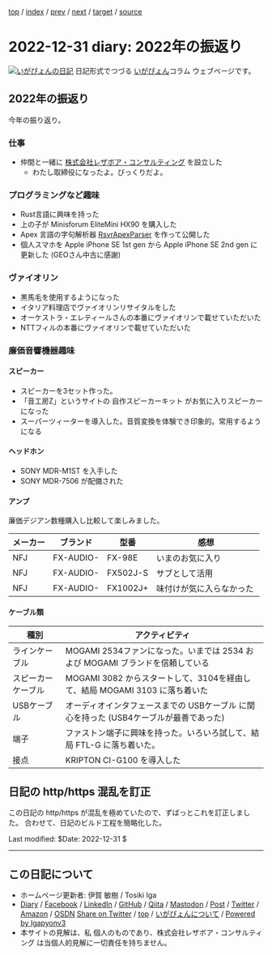 [top](../index.html) 
 / [index](index.html) 
 / [prev](ig221230.html) 
 / [next](../2023/ig230101.html) 
 / [target](https://www.igapyon.jp/igapyon/diary/2022/ig221231.html) 
 / [source](https://github.com/igapyon/diary/blob/master/2022/ig221231.src.md) 

2022-12-31 diary: 2022年の振返り
=====================================================================================================
[![いがぴょんの日記](https://www.igapyon.jp/igapyon/diary/images/iga200306s.jpg "いがぴょん")](https://www.igapyon.jp/igapyon/diary/memo/memoigapyon.html) 日記形式でつづる [いがぴょん](https://www.igapyon.jp/igapyon/diary/memo/memoigapyon.html)コラム ウェブページです。

## 2022年の振返り

今年の振り返り。

### 仕事

- 仲間と一緒に [株式会社レザボア・コンサルティング](https://reservoir.design/) を設立した
    - わたし取締役になったよ。びっくりだよ。

### プログラミングなど趣味

- Rust言語に興味を持った
- 上の子が Minisforum EliteMini HX90 を購入した
- Apex 言語の字句解析器 [RsvrApexParser](https://github.com/igapyon/RsvrApexParser) を作って公開した
- 個人スマホを Apple iPhone SE 1st gen から Apple iPhone SE 2nd gen に更新した (GEOさん中古に感謝)

### ヴァイオリン

- 黒馬毛を使用するようになった
- イタリア料理店でヴァイオリンリサイタルをした
- オーケストラ・エレティールさんの本番にヴァイオリンで載せていただいた
- NTTフィルの本番にヴァイオリンで載せていただいた

### 廉価音響機器趣味

#### スピーカー

- スピーカーを3セット作った。
- 「音工房Z」というサイトの 自作スピーカーキット がお気に入りスピーカーになった
- スーパーツィーターを導入した。音質変換を体験でき印象的。常用するようになる

#### ヘッドホン

- SONY MDR-M1ST を入手した
- SONY MDR-7506 が配備された

#### アンプ

廉価デジアン数種購入し比較して楽しみました。

| メーカー | ブランド | 型番    | 感想 　　　　　　　　　　|
| --- | -------- | --- | --- |
| NFJ | FX-AUDIO- | FX-98E   | いまのお気に入り 　　　　|
| NFJ | FX-AUDIO- | FX502J-S | サブとして活用 　　　　　|
| NFJ | FX-AUDIO- | FX1002J+ | 味付けが気に入らなかった |

#### ケーブル類

| 種別 | アクティビティ |
| --- | --- |
| ラインケーブル | MOGAMI 2534ファンになった。いまでは 2534 および MOGAMI ブランドを信頼している |
| スピーカーケーブル | MOGAMI 3082 からスタートして、3104を経由して、結局 MOGAMI 3103 に落ち着いた |
| USBケーブル | オーディオインタフェースまでの USBケーブル に関心を持った (USB4ケーブルが最善であった) |
| 端子 | ファストン端子に興味を持った。いろいろ試して、結局 FTL-G に落ち着いた。 |
| 接点 | KRIPTON CI-G100 を導入した |

## 日記の http/https 混乱を訂正

この日記の http/https が混乱を極めていたので、ずばっとこれを訂正しました。
合わせて、日記のビルド工程を簡略化した。

Last modified: $Date: 2022-12-31 $


----------------------------------------------------------------------------------------------------

## この日記について

* ホームページ更新者: 伊賀 敏樹 / Tosiki Iga
* [Diary](https://www.igapyon.jp/igapyon/diary/) / [Facebook](https://www.facebook.com/igapyon) / [LinkedIn](https://www.linkedin.com/in/toshikiiga) / [GitHub](https://github.com/igapyon) / [Qiita](https://qiita.com/igapyon) / [Mastodon](https://social.vivaldi.net/@igapyon) / [Post](https://post.news/igapyon) / [Twitter](https://twitter.com/ToshikiIga) / [Amazon](https://www.amazon.co.jp/%E4%BC%8A%E8%B3%80-%E6%95%8F%E6%A8%B9/e/B004LTQWCQ) / [OSDN](https://ja.osdn.net/users/iga/)
[Share on Twitter](https://twitter.com/intent/tweet?hashtags=igapyon%2Cdiary%2C%E3%81%84%E3%81%8C%E3%81%B4%E3%82%87%E3%82%93&text=2022%E5%B9%B4%E3%81%AE%E6%8C%AF%E8%BF%94%E3%82%8A&url=https%3A%2F%2Fwww.igapyon.jp%2Figapyon%2Fdiary%2F2022%2Fig221231.html) / [top](../index.html) / [いがぴょんについて](https://www.igapyon.jp/igapyon/diary/memo/memoigapyon.html) / [Powered by Igapyonv3](https://github.com/igapyon/igapyonv3)
* 本サイトの見解は、私 個人のものであり、株式会社レザボア・コンサルティング は当個人的見解に一切責任を持ちません。 
